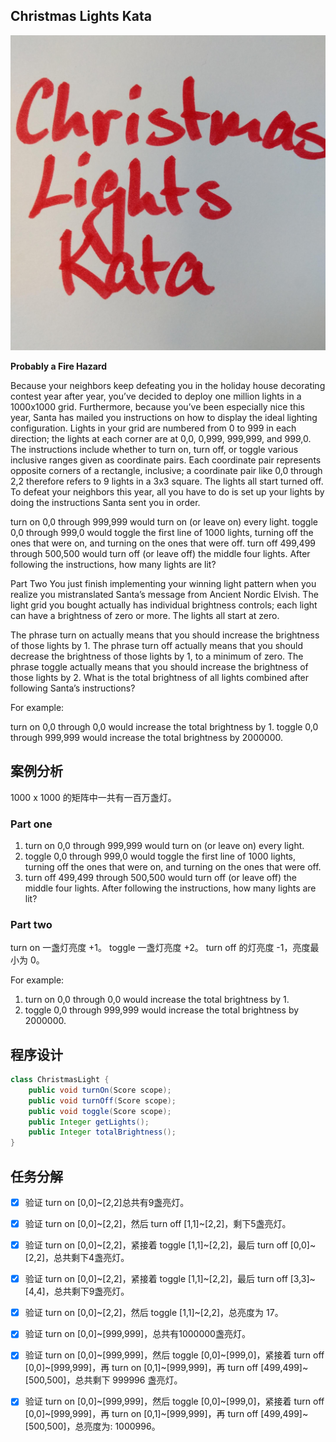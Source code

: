 ## Christmas Lights Kata

![Christmas Lights](./xmas_lights.jpg)

**Probably a Fire Hazard**

Because your neighbors keep defeating you in the holiday house decorating contest year after year, you’ve decided to deploy one million lights in a 1000x1000 grid. Furthermore, because you’ve been especially nice this year, Santa has mailed you instructions on how to display the ideal lighting configuration. Lights in your grid are numbered from 0 to 999 in each direction; the lights at each corner are at 0,0, 0,999, 999,999, and 999,0. The instructions include whether to turn on, turn off, or toggle various inclusive ranges given as coordinate pairs. Each coordinate pair represents opposite corners of a rectangle, inclusive; a coordinate pair like 0,0 through 2,2 therefore refers to 9 lights in a 3x3 square. The lights all start turned off. To defeat your neighbors this year, all you have to do is set up your lights by doing the instructions Santa sent you in order.

turn on 0,0 through 999,999 would turn on (or leave on) every light.
toggle 0,0 through 999,0 would toggle the first line of 1000 lights, turning off the ones that were on, and turning on the ones that were off.
turn off 499,499 through 500,500 would turn off (or leave off) the middle four lights.
After following the instructions, how many lights are lit?

Part Two
You just finish implementing your winning light pattern when you realize you mistranslated Santa’s message from Ancient Nordic Elvish. The light grid you bought actually has individual brightness controls; each light can have a brightness of zero or more. The lights all start at zero.

The phrase turn on actually means that you should increase the brightness of those lights by 1.
The phrase turn off actually means that you should decrease the brightness of those lights by 1, to a minimum of zero.
The phrase toggle actually means that you should increase the brightness of those lights by 2.
What is the total brightness of all lights combined after following Santa’s instructions?

For example:

turn on 0,0 through 0,0 would increase the total brightness by 1.
toggle 0,0 through 999,999 would increase the total brightness by 2000000.

## 案例分析

1000 x 1000 的矩阵中一共有一百万盏灯。

### Part one
1. turn on 0,0 through 999,999 would turn on (or leave on) every light.
2. toggle 0,0 through 999,0 would toggle the first line of 1000 lights, turning off the ones that were on, and turning on the ones that were off.
3. turn off 499,499 through 500,500 would turn off (or leave off) the middle four lights.
After following the instructions, how many lights are lit?

### Part two

turn on 一盏灯亮度 +1。
toggle 一盏灯亮度 +2。
turn off 的灯亮度 -1，亮度最小为 0。

For example:

1. turn on 0,0 through 0,0 would increase the total brightness by 1.
2. toggle 0,0 through 999,999 would increase the total brightness by 2000000.

## 程序设计
```java
class ChristmasLight {
    public void turnOn(Score scope);
    public void turnOff(Score scope);
    public void toggle(Score scope);
    public Integer getLights();
    public Integer totalBrightness();
}
```

## 任务分解
- [x] 验证 turn on [0,0]~[2,2]总共有9盏亮灯。
- [x] 验证 turn on [0,0]~[2,2]，然后 turn off [1,1]~[2,2]，剩下5盏亮灯。
- [x] 验证 turn on [0,0]~[2,2]，紧接着 toggle [1,1]~[2,2]，最后 turn off [0,0]~[2,2]，总共剩下4盏亮灯。
- [x] 验证 turn on [0,0]~[2,2]，紧接着 toggle [1,1]~[2,2]，最后 turn off [3,3]~[4,4]，总共剩下9盏亮灯。
- [x] 验证 turn on [0,0]~[2,2]，然后 toggle [1,1]~[2,2]，总亮度为 17。
- [x] 验证 turn on [0,0]~[999,999]，总共有1000000盏亮灯。
- [x] 验证 turn on [0,0]~[999,999]，然后 toggle [0,0]~[999,0]，紧接着 turn off [0,0]~[999,999]，再 turn on [0,1]~[999,999]，再 turn off [499,499]~[500,500]，总共剩下 999996 盏亮灯。
- [x] 验证 turn on [0,0]~[999,999]，然后 toggle [0,0]~[999,0]，紧接着 turn off [0,0]~[999,999]，再 turn on [0,1]~[999,999]，再 turn off [499,499]~[500,500]，总亮度为: 1000996。


